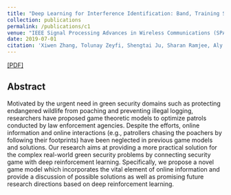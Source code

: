 ```yaml
---
title: "Deep Learning for Interference Identification: Band, Training SNR, and Sample Selection"
collection: publications
permalink: /publications/c1
venue: "IEEE Signal Processing Advances in Wireless Communications (SPAWC)"
date: 2019-07-01
citation: 'Xiwen Zhang, Tolunay Zeyfi, Shengtai Ju, Sharan Ramjee, Aly El Gamal, Yonina C. Eldar. “Deep Learning for Interference Identification: Band, Training SNR, and Sample Selection”. IEEE Signal Processing Advances in Wireless Communications (SPAWC), 2019'
---  
```

[[PDF]](https://sharanramjee.github.io/files/rlforsg.pdf)

## Abstract
Motivated by the urgent need in green security domains such as protecting endangered wildlife from poaching and preventing illegal logging, researchers have proposed game theoretic models to optimize patrols conducted by law enforcement agencies. Despite the efforts, online information and online interactions (e.g., patrollers chasing the poachers by following their footprints) have been neglected in previous game models and solutions. Our research aims at providing a more practical solution for the complex real-world green security problems by connecting security game with deep reinforcement learning. Specifically, we propose a novel game model which incorporates the vital element of online information and provide a discussion of possible solutions as well as promising future research directions based on deep reinforcement learning.
